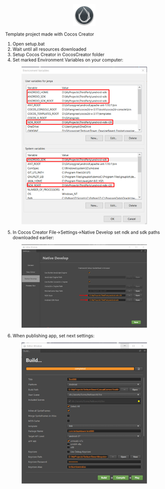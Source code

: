<center>
<img src="Resources/FastGame_img003.png" width="70">
</center>

Template project made with Cocos Creator

1. Open setup.bat
2. Wait until all resources downloaded
3. Setup Cocos Creator in CocosCreator folder
4. Set marked Environment Variables on your computer:

<center>
<img src="Resources/FastGame_img001.png" width="400">
</center>

5. In Cocos Creator File->Settings->Native Develop set ndk and sdk paths downloaded earlier:

<center>
<img src="Resources/FastGame_img002.png" width="400">
</center>

6. When publishing app, set next settings: 

<center>
<img src="Resources/FastGame_img000.png" width="400">
</center>

